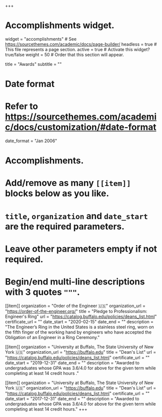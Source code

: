 +++
# Accomplishments widget.
widget = "accomplishments"  # See https://sourcethemes.com/academic/docs/page-builder/
headless = true  # This file represents a page section.
active = true  # Activate this widget? true/false
weight = 50  # Order that this section will appear.

title = "Awards"
subtitle = ""

# Date format
#   Refer to https://sourcethemes.com/academic/docs/customization/#date-format
date_format = "Jan 2006"

# Accomplishments.
#   Add/remove as many `[[item]]` blocks below as you like.
#   `title`, `organization` and `date_start` are the required parameters.
#   Leave other parameters empty if not required.
#   Begin/end multi-line descriptions with 3 quotes `"""`.

[[item]]
  organization = "Order of the Engineer 🇺🇸"
  organization_url = "https://order-of-the-engineer.org/"
  title = "Pledge to Professionalism: Engineer's Ring"
  url = "https://catalog.buffalo.edu/policies/deans_list.html"
  certificate_url = ""
  date_start = "2020-02-15"
  date_end = ""
  description = "The Engineer’s Ring in the United States is a stainless steel ring, worn on the fifth finger of the working hand by engineers who have accepted the Obligation of an Engineer in a Ring Ceremony."

[[item]]
  organization = "University at Buffalo, The State University of New York 🇺🇸"
  organization_url = "https://buffalo.edu"
  title = "Dean's List"
  url = "https://catalog.buffalo.edu/policies/deans_list.html"
  certificate_url = ""
  date_start = "2019-12-31"
  date_end = ""
  description = "Awarded to undergraduates whose GPA was 3.6/4.0 for above for the given term while completing at least 14 credit hours ."

  [[item]]
    organization = "University at Buffalo, The State University of New York 🇺🇸"
    organization_url = "https://buffalo.edu"
    title = "Dean's List"
    url = "https://catalog.buffalo.edu/policies/deans_list.html"
    certificate_url = ""
    date_start = "2017-12-31"
    date_end = ""
    description = "Awarded to undergraduates whose GPA was 3.6/4.0 for above for the given term while completing at least 14 credit hours."
+++
